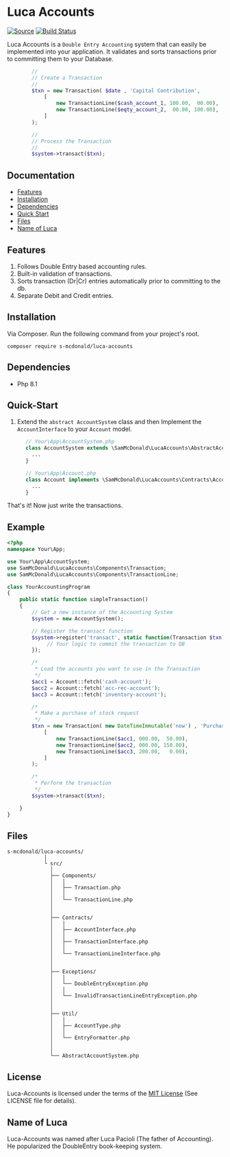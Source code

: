 # Luca Accounts
[![Source](https://img.shields.io/badge/source-S_McDonald-blue.svg)](https://github.com/s-mcdonald/LucaAccounts)
[![Build Status](https://travis-ci.org/s-mcdonald/LucaAccounts.svg?branch=master)](https://travis-ci.org/s-mcdonald/LucaAccounts)

Luca Accounts is a `Double Entry Accounting` system that can easily be implemented into your application. 
It validates and sorts transactions prior to committing them to your Database.

```php
        //
        // Create a Transaction
        //
        $txn = new Transaction( $date , 'Capital Contribution', 
            [
                new TransactionLine($cash_account_1, 100.00,  00.00),
                new TransactionLine($eqty_account_2,  00.00, 100.00),                
            ]
        );

        //
        // Process the Transaction
        //
        $system->transact($txn);

```



## Documentation

* [Features](#features)
* [Installation](#installation)
* [Dependencies](#dependencies)
* [Quick Start](#quick-start)
* [Files](#files)
* [Name of Luca](#thename)


<a name="features"></a>
## Features

1) Follows Double Entry based accounting rules.
2) Built-in validation of transactions.
3) Sorts transaction (Dr|Cr) entries automatically prior to committing to the db.
4) Separate Debit and Credit entries.


<a name="installation"></a>
## Installation

Via Composer. Run the following command from your project's root.

```
composer require s-mcdonald/luca-accounts
```


<a name="dependencies"></a>
## Dependencies

*  Php 8.1


<a name="quick-start"></a>
## Quick-Start

1)  Extend the `abstract AccountSystem` class and then Implement the `AccountInterface` to your `Account` model.

```php
      // Your\App\AccountSystem.php
      class AccountSystem extends \SamMcDonald\LucaAccounts\AbstractAccountSystem {
        ...
      }

      // Your\App\Account.php
      class Account implements \SamMcDonald\LucaAccounts\Contracts\AccountInterface {
        ...
      }
```

That's it! Now just write the transactions.



## Example

```php
<?php 
namespace Your\App;

use Your\App\AccountSystem;
use SamMcDonald\LucaAccounts\Components\Transaction;
use SamMcDonald\LucaAccounts\Components\TransactionLine;

class YourAccountingProgram
{
    public static function simpleTransaction() 
    {
        // Get a new instance of the Accounting System
        $system = new AccountSystem();

        // Register the transact function
        $system->register('transact', static function(Transaction $txn) {
             // Your logic to commit the transaction to DB
        });

        /*
         * Load the accounts you want to use in the Transaction
         */
        $acc1 = Account::fetch('cash-account'); 
        $acc2 = Account::fetch('acc-rec-account'); 
        $acc3 = Account::fetch('inventory-account'); 

        /*
         * Make a purchase of stock request
         */
        $txn = new Transaction( new DateTimeImmutable('now') , 'Purchase of inventory', 
            [
                new TransactionLine($acc1, 000.00,  50.00),
                new TransactionLine($acc2, 000.00, 150.00),
                new TransactionLine($acc3, 200.00,   0.00),                 
            ]
        );

        /*
         * Perform the transaction
         */
        $system->transact($txn);

    } 
}

```




<a name="files"></a>
## Files

```
s-mcdonald/luca-accounts/
            │    
            └ src/
              │    
              ├── Components/
              │   │
              │   ├── Transaction.php
              │   │            
              │   └── TransactionLine.php
              │            
              │            
              ├── Contracts/
              │   │
              │   ├── AccountInterface.php
              │   │            
              │   ├── TransactionInterface.php
              │   │
              │   └── TransactionLineInterface.php
              │            
              │  
              ├── Exceptions/
              │   │
              │   └── DoubleEntryException.php
              │   │
              │   └── InvalidTransactionLineEntryException.php
              │
              │        
              ├── Util/
              │   │
              │   ├── AccountType.php
              │   │            
              │   └── EntryFormatter.php
              │
              │
              └── AbstractAccountSystem.php

```

## License

Luca-Accounts is licensed under the terms of the [MIT License](http://opensource.org/licenses/MIT)
(See LICENSE file for details).


## Name of Luca
<a name="thename"></a>
Luca-Accounts was named after Luca Pacioli (The father of Accounting). He popularized the DoubleEntry book-keeping system.
